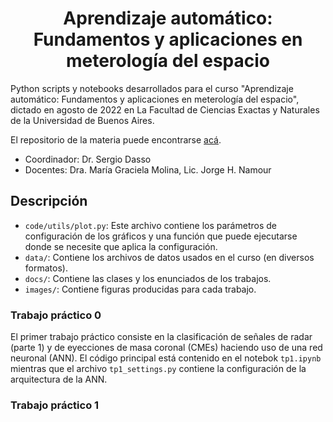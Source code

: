 <div align="center">
    <h1>Aprendizaje automático:
    Fundamentos y aplicaciones en meterología del espacio</h1>
</div>

Python scripts y notebooks desarrollados para el curso
"Aprendizaje automático: Fundamentos y aplicaciones en meterología del espacio",
dictado en agosto de 2022 en La Facultad de Ciencias Exactas y Naturales
de la Universidad de Buenos Aires.

El repositorio de la materia puede
encontrarse [acá](https://github.com/Laboratorio-Computacion-Cientifica/TSWC-Aprendizaje-Automatico-Fundamentos-y-Aplicaciones-en-Meteorologia-del-Espacio).

* Coordinador: Dr. Sergio Dasso
* Docentes: Dra. María Graciela Molina, Lic. Jorge H. Namour

## Descripción

- ```code/utils/plot.py```: Este archivo contiene los parámetros de
configuración de los gráficos y una función que puede ejecutarse donde se
necesite que aplica la configuración.
- ```data/```: Contiene los archivos de datos usados en el curso (en
diversos formatos).
- ```docs/```: Contiene las clases y los enunciados de los trabajos.
- ```images/```: Contiene figuras producidas para cada trabajo.

### Trabajo práctico 0

El primer trabajo práctico consiste en la clasificación de señales de radar
(parte 1) y de eyecciones de masa coronal (CMEs) haciendo uso de una red
neuronal (ANN). El código principal está contenido en el notebok ```tp1.ipynb```
mientras que el archivo ```tp1_settings.py``` contiene la configuración
de la arquitectura de la ANN.

### Trabajo práctico 1
